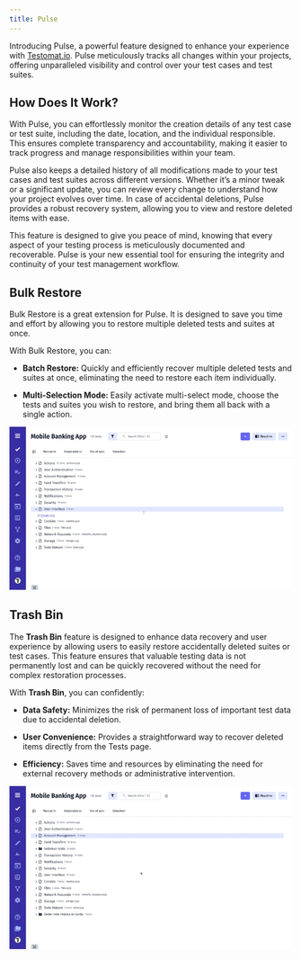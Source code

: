 ```yaml
---
title: Pulse
---
```


Introducing Pulse, a powerful feature designed to enhance your experience with [Testomat.io](https://app.testomat.io). Pulse meticulously tracks all changes within your projects, offering unparalleled visibility and control over your test cases and test suites.

## How Does It Work?

With Pulse, you can effortlessly monitor the creation details of any test case or test suite, including the date, location, and the individual responsible. This ensures complete transparency and accountability, making it easier to track progress and manage responsibilities within your team.

Pulse also keeps a detailed history of all modifications made to your test cases and test suites across different versions. Whether it’s a minor tweak or a significant update, you can review every change to understand how your project evolves over time. In case of accidental deletions, Pulse provides a robust recovery system, allowing you to view and restore deleted items with ease.

This feature is designed to give you peace of mind, knowing that every aspect of your testing process is meticulously documented and recoverable. Pulse is your new essential tool for ensuring the integrity and continuity of your test management workflow.

## Bulk Restore

Bulk Restore is a great extension for Pulse. It is designed to save you time and effort by allowing you to restore multiple deleted tests and suites at once.

With Bulk Restore, you can:

* **Batch Restore:** Quickly and efficiently recover multiple deleted tests and suites at once, eliminating the need to restore each item individually.

* **Multi-Selection Mode:** Easily activate multi-select mode, choose the tests and suites you wish to restore, and bring them all back with a single action.

![Testomat.io - Bulk Restore](./images/New_85QaXaUI_2024-07-30.gif)

## Trash Bin

The **Trash Bin** feature is designed to enhance data recovery and user experience by allowing users to easily restore accidentally deleted suites or test cases. This feature ensures that valuable testing data is not permanently lost and can be quickly recovered without the need for complex restoration processes.

With **Trash Bin**, you can confidently:

* **Data Safety:** Minimizes the risk of permanent loss of important test data due to accidental deletion.

* **User Convenience:** Provides a straightforward way to recover deleted items directly from the Tests page.

* **Efficiency:** Saves time and resources by eliminating the need for external recovery methods or administrative intervention.

![Testomat.io - Trash Bin](./images/New_vzUGVzmP_2024-08-13.gif)